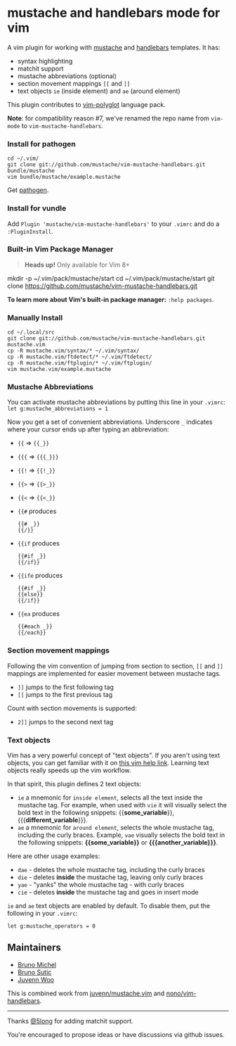 mustache and handlebars mode for vim
====================================

A vim plugin for working with [mustache][mustache] and
[handlebars][handlebars] templates. It has:

 - syntax highlighting
 - matchit support
 - mustache abbreviations (optional)
 - section movement mappings `[[` and `]]`
 - text objects `ie` (inside element) and `ae` (around element)

This plugin contributes to [vim-polyglot](https://github.com/sheerun/vim-polyglot) language pack.

**Note**: for compatibility reason #7, we've renamed the repo name from
`vim-mode` to `vim-mustache-handlebars`.

### Install for pathogen

    cd ~/.vim/
    git clone git://github.com/mustache/vim-mustache-handlebars.git bundle/mustache
    vim bundle/mustache/example.mustache

Get [pathogen][pathogen].

### Install for vundle

Add `Plugin 'mustache/vim-mustache-handlebars'` to your `.vimrc` and do a
`:PluginInstall`.

### Built-in Vim Package Manager 

> **Heads up!** Only available for Vim 8+

mkdir -p ~/.vim/pack/mustache/start
cd ~/.vim/pack/mustache/start
git clone https://github.com/mustache/vim-mustache-handlebars.git

**To learn more about Vim's built-in package manager:** `:help packages`.

### Manually Install

    cd ~/.local/src
    git clone git://github.com/mustache/vim-mustache-handlebars.git mustache.vim
    cp -R mustache.vim/syntax/* ~/.vim/syntax/
    cp -R mustache.vim/ftdetect/* ~/.vim/ftdetect/
    cp -R mustache.vim/ftplugin/* ~/.vim/ftplugin/
    vim mustache.vim/example.mustache

### Mustache Abbreviations

You can activate mustache abbreviations by putting this line in your `.vimrc`:
`let g:mustache_abbreviations = 1`

Now you get a set of convenient abbreviations. Underscore `_` indicates where
your cursor ends up after typing an abbreviation:
 - `{{` => `{{_}}`
 - `{{{` => `{{{_}}}`
 - `{{!` => `{{!_}}`
 - `{{>` => `{{>_}}`
 - `{{<` => `{{<_}}`
 - `{{#` produces

   ```
   {{# _}}
   {{/}}
   ```
 - `{{if` produces

   ```
   {{#if _}}
   {{/if}}
   ```
 - `{{ife` produces

   ```
   {{#if _}}
   {{else}}
   {{/if}}
   ```
 - `{{ea` produces

   ```
   {{#each _}}
   {{/each}}
   ```

### Section movement mappings

Following the vim convention of jumping from section to section, `[[` and `]]`
mappings are implemented for easier movement between mustache tags.

 - `]]` jumps to the first following tag
 - `[[` jumps to the first previous tag

Count with section movements is supported:

 - `2]]` jumps to the second next tag

### Text objects

Vim has a very powerful concept of "text objects". If you aren't using text objects,
you can get familiar with it on [this vim help
link](http://vimdoc.sourceforge.net/htmldoc/motion.html#text-objects). Learning
text objects really speeds up the vim workflow.

In that spirit, this plugin defines 2 text objects:
 - `ie` a mnemonic for `inside element`, selects all the text inside the
   mustache tag.
   For example, when used with `vie` it will visually select the
   bold text in the following snippets: {{**some_variable**}},
   {{{**different_variable**}}}.
 - `ae` a mnemonic for `around element`, selects the whole mustache tag,
   including the curly braces.
   Example, `vae` visually selects the bold text in the following
   snippets: **{{some_variable}}** or **{{{another_variable}}}**.

Here are other usage examples:
 - `dae` - deletes the whole mustache tag, including the curly braces
 - `die` - deletes **inside** the mustache tag, leaving only curly braces
 - `yae` - "yanks" the whole mustache tag - with curly braces
 - `cie` - deletes **inside** the mustache tag and goes in insert mode

`ie` and `ae` text objects are enabled by default. To disable them, put the
following in your `.vimrc`:

    let g:mustache_operators = 0

## Maintainers

* [Bruno Michel](http://github.com/nono)
* [Bruno Sutic](http://github.com/bruno-)
* [Juvenn Woo](http://github.com/juvenn)

This is combined work from
[juvenn/mustache.vim](http://github.com/juvenn/mustache.vim) and
[nono/vim-handlebars](http://github.com/nono/vim-handlebars).

----

Thanks [@5long](http://github.com/5long) for adding matchit support.

You're encouraged to propose ideas or have discussions via github
issues.

[mustache]: http://mustache.github.io
[handlebars]: http://handlebarsjs.com
[pathogen]: https://github.com/tpope/vim-pathogen
